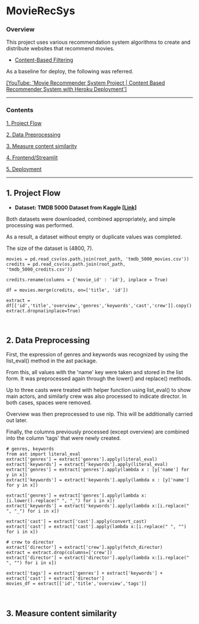 # MovieRecSys

### Overview
This project uses various recommendation system algorithms to create and distribute websites that recommend movies.

- <a href = "https://github.com/KevinTheRainmaker/Recommendation_Algorithms/blob/main/1.%20Content-Based%20Filtering%20Practice%20-%20TMDB%205000%20Movie%20Dataset.ipynb">Content-Based Filtering</a>


As a baseline for deploy, the following was referred.

<a href="https://youtu.be/1xtrIEwY_zY">[YouTube: 'Movie Recommender System Project | Content Based Recommender System with Heroku Deployment']</a>

---
### Contents

<a href ="">1. Project Flow</a>

<a href ="">2. Data Preprocessing</a>

<a href ="">3. Measure content similarity</a>

<a href ="">4. Frontend/Streamlit</a>

<a href ="">5. Deployment</a>

---

## 1. Project Flow

- **Dataset: TMDB 5000 Dataset from Kaggle
<a href ="https://www.kaggle.com/tmdb/tmdb-movie-metadata">[Link]</a>**

Both datasets were downloaded, combined appropriately, and simple processing was performed. 

As a result, a dataset without empty or duplicate values was completed.
    
The size of the dataset is (4800, 7).


```
movies = pd.read_csv(os.path.join(root_path, 'tmdb_5000_movies.csv'))
credits = pd.read_csv(os.path.join(root_path, 'tmdb_5000_credits.csv'))

credits.rename(columns = {'movie_id' : 'id'}, inplace = True)

df = movies.merge(credits, on=['title', 'id'])

extract = df[['id','title','overview','genres','keywords','cast','crew']].copy()
extract.dropna(inplace=True)
```

<br >

## 2. Data Preprocessing

First, the expression of genres and keywords was recognized by using the list_eval() method in the ast package. 

From this, all values with the 'name' key were taken and stored in the list form. It was preprocessed again through the lower() and replace() methods.

Up to three casts were treated with helper function using list_eval() to show main actors, and similarly crew was also processed to indicate director.
    In both cases, spaces were removed.

Overview was then preprocessed to use nlp. This will be additionally carried out later.

Finally, the columns previously processed (except overview) are combined into the column 'tags' that were newly created.

```
# genres, keywords
from ast import literal_eval
extract['genres'] = extract['genres'].apply(literal_eval)
extract['keywords'] = extract['keywords'].apply(literal_eval)
extract['genres'] = extract['genres'].apply(lambda x : [y['name'] for y in x])
extract['keywords'] = extract['keywords'].apply(lambda x : [y['name'] for y in x])

extract['genres'] = extract['genres'].apply(lambda x:[i.lower().replace(" ", "_") for i in x])
extract['keywords'] = extract['keywords'].apply(lambda x:[i.replace(" ", "_") for i in x]) 

extract['cast'] = extract['cast'].apply(convert_cast)
extract['cast'] = extract['cast'].apply(lambda x:[i.replace(" ", "") for i in x])

# crew to director
extract['director'] = extract['crew'].apply(fetch_director)
extract = extract.drop(columns=['crew'])
extract['director'] = extract['director'].apply(lambda x:[i.replace(" ", "") for i in x])

extract['tags'] = extract['genres'] + extract['keywords'] + extract['cast'] + extract['director']
movies_df = extract[['id','title','overview','tags']]
```
    
<br>

## 3. Measure content similarity
